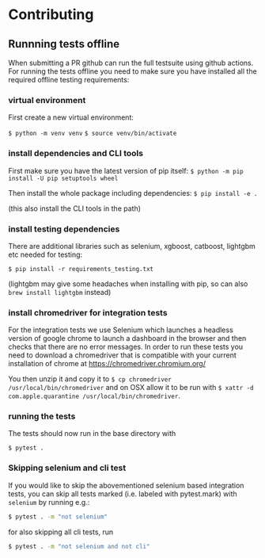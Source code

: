# Contributing

## Runnning tests offline

When submitting a PR github can run the full testsuite using github actions. For running the tests offline you
need to make sure you have installed all the required offline testing requirements:

### virtual environment

First create a new virtual environment:

`$ python -m venv venv`
`$ source venv/bin/activate`

### install dependencies and CLI tools

First make sure you have the latest version of pip itself: 
`$ python -m pip install -U pip setuptools wheel`

Then install the whole package including dependencies:
`$ pip install -e .`

(this also install the CLI tools in the path)

### install testing dependencies

There are additional libraries such as selenium, xgboost, catboost, lightgbm etc needed for testing:

`$ pip install -r requirements_testing.txt`

(lightgbm may give some headaches when installing with pip, so can also `brew install lightgbm` instead)

### install chromedriver for integration tests

For the integration tests we use Selenium which launches a headless version of google chrome to launch a dashboard
in the browser and then checks that there are no error messages. In order to run these tests you need to download
a chromedriver that is compatible with your current installation of chrome at https://chromedriver.chromium.org/

You then unzip it and copy it to `$ cp chromedriver /usr/local/bin/chromedriver`
and on OSX allow it to be run with `$ xattr -d com.apple.quarantine /usr/local/bin/chromedriver`.

### running the tests

The tests should now run in the base directory with

`$ pytest .`

### Skipping selenium and cli test

If you would like to skip the abovementioned selenium based integration tests, you can skip all tests marked 
(i.e. labeled with pytest.mark) with `selenium` by running e.g.:

```sh
$ pytest . -m "not selenium"
```

for also skipping all cli tests, run

```sh
$ pytest . -m "not selenium and not cli"